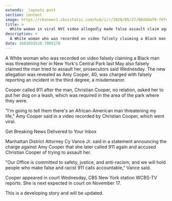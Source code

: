 ```yaml
--- 
extends: _layouts.post 
section: content 
image: https://cbsnews1.cbsistatic.com/hub/i/r/2020/05/27/08dddaf9-f6fc-4c43-a1ed-538f97c34d63/thumbnail/1200x630g2/423dab284f9fecea2166464b71aec393/woman-central-park-calls-911-on-black-man.png 
title: > 
  White woman in viral NYC video allegedly made false assault claim against Black man in second 911 call 
description: > 
  A White woman who was recorded on video falsely claiming a Black man was threatening her in New York's Central Park last May also falsely claimed the man tried to assault her, prosecutors said Wednesday.The new allegation was revealed as Amy Cooper, 40, was charged with falsely reporting an incident in the third degree, a misdemeanor.Cooper called 911 after the man, Christian Cooper, no relation, asked her to put her dog on a leash, which was required in the area of the park where they were."I'm going to tell them there's an African-American man threatening my life," Amy Cooper said in a video recorded by Christian Cooper, which went viral."Our Office is committed to safety, justice, and anti-racism, and we will hold people who make false and racist 911 calls accountable," Vance said. 
date: 1602693520.7805178 
--- 
```

A White woman who was recorded on video falsely claiming a Black man was threatening her in New York's Central Park last May also falsely claimed the man tried to assault her, prosecutors said Wednesday. The new allegation was revealed as Amy Cooper, 40, was charged with falsely reporting an incident in the third degree, a misdemeanor.

Cooper called 911 after the man, Christian Cooper, no relation, asked her to put her dog on a leash, which was required in the area of the park where they were.

"I'm going to tell them there's an African-American man threatening my life," Amy Cooper said in a video recorded by Christian Cooper, which went viral.

Get Breaking News Delivered to Your Inbox

Manhattan District Attorney Cy Vance Jr. said in a statement announcing the charge against Amy Cooper that she later called 911 again and accused Christian Cooper of trying to assault her.

"Our Office is committed to safety, justice, and anti-racism, and we will hold people who make false and racist 911 calls accountable," Vance said.

Cooper appeared in court Wednesday, CBS New York station WCBS-TV reports. She is next expected in court on November 17.

This is a developing story and will be updated.